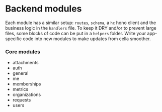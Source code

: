 # Backend modules
Each module has a similar setup: `routes`, `schema`, a `hc` hono client and the business logic in the `handlers` file. To keep it DRY and/or to prevent large files, some blocks of code can be put in a `helpers` folder. Write your app-specific code into new modules to make updates from cella smoother.

### Core modules
* attachments
* auth
* general
* me
* memberships
* metrics
* organizations
* requests
* users
